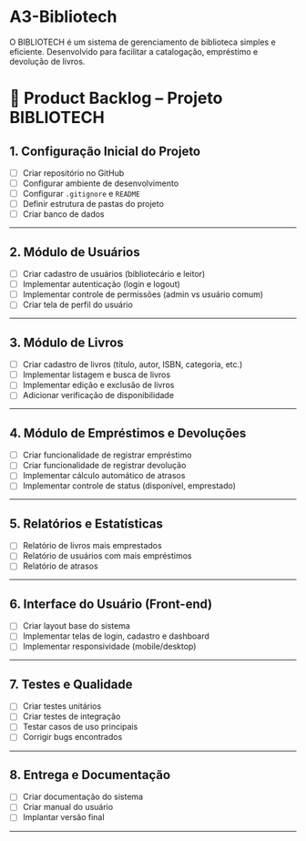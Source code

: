 # A3-Bibliotech
O BIBLIOTECH é um sistema de gerenciamento de biblioteca simples e eficiente. Desenvolvido para facilitar a catalogação, empréstimo e devolução de livros.


# 📘 Product Backlog – Projeto BIBLIOTECH

## 1. Configuração Inicial do Projeto
- [ ] Criar repositório no GitHub  
- [ ] Configurar ambiente de desenvolvimento  
- [ ] Configurar `.gitignore` e `README`  
- [ ] Definir estrutura de pastas do projeto  
- [ ] Criar banco de dados  

---

## 2. Módulo de Usuários
- [ ] Criar cadastro de usuários (bibliotecário e leitor)  
- [ ] Implementar autenticação (login e logout)  
- [ ] Implementar controle de permissões (admin vs usuário comum)  
- [ ] Criar tela de perfil do usuário  

---

## 3. Módulo de Livros
- [ ] Criar cadastro de livros (título, autor, ISBN, categoria, etc.)  
- [ ] Implementar listagem e busca de livros  
- [ ] Implementar edição e exclusão de livros  
- [ ] Adicionar verificação de disponibilidade  

---

## 4. Módulo de Empréstimos e Devoluções
- [ ] Criar funcionalidade de registrar empréstimo  
- [ ] Criar funcionalidade de registrar devolução  
- [ ] Implementar cálculo automático de atrasos  
- [ ] Implementar controle de status (disponível, emprestado)  

---

## 5. Relatórios e Estatísticas
- [ ] Relatório de livros mais emprestados  
- [ ] Relatório de usuários com mais empréstimos  
- [ ] Relatório de atrasos  

---

## 6. Interface do Usuário (Front-end)
- [ ] Criar layout base do sistema  
- [ ] Implementar telas de login, cadastro e dashboard  
- [ ] Implementar responsividade (mobile/desktop)  

---

## 7. Testes e Qualidade
- [ ] Criar testes unitários  
- [ ] Criar testes de integração  
- [ ] Testar casos de uso principais  
- [ ] Corrigir bugs encontrados  

---

## 8. Entrega e Documentação
- [ ] Criar documentação do sistema  
- [ ] Criar manual do usuário  
- [ ] Implantar versão final  

---


